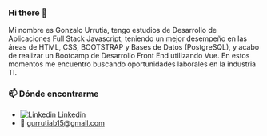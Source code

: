 ### Hi there 👋

<!--

**gurrutia15/gurrutia15** is a ✨ _special_ ✨ repository because its `README.md` (this file) appears on your GitHub profile. -->

Mi nombre es Gonzalo Urrutia, tengo estudios de Desarrollo de Aplicaciones Full Stack Javascript, teniendo un mejor desempeño en las áreas de HTML, CSS, BOOTSTRAP y Bases de Datos (PostgreSQL), y acabo de realizar un Bootcamp de Desarrollo Front End utilizando Vue.
En estos momentos me encuentro buscando oportunidades laborales en la industria TI.


### 📫 Dónde encontrarme

- [![Linkedin](https://i.stack.imgur.com/gVE0j.png) Linkedin](https://www.linkedin.com/in/gonzalo-urrutia-baeza-73310636)
- :email: gurrutiab15@gmail.com


